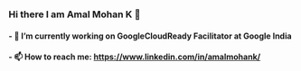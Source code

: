 ### Hi there I am Amal Mohan K 👋
#### - 🔭 I’m currently working on GoogleCloudReady Facilitator at Google India
#### - 📫 How to reach me: https://www.linkedin.com/in/amalmohank/
<!--
**amalmohan542/amalmohan542** is a ✨ _special_ ✨ repository because its `README.md` (this file) appears on your GitHub profile.

Here are some ideas to get you started:

- 🔭 I’m currently working on GoogleCloudReady Facilitator at Google India
- 🌱 I’m currently learning ...
- 👯 I’m looking to collaborate on ...
- 🤔 I’m looking for help with ...
- 💬 Ask me about ...
- 📫 How to reach me: https://www.linkedin.com/in/amalmohank/
- 😄 Pronouns: ...
- ⚡ Fun fact: ...
-->
